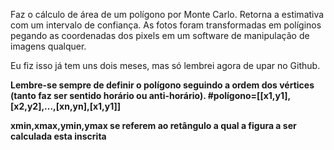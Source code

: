 Faz o cálculo de área de um polígono por Monte Carlo. Retorna a estimativa com um intervalo de confiança. As fotos foram transformadas em políginos pegando as coordenadas dos pixels em um software de manipulação de imagens qualquer.

Eu fiz isso já tem uns dois meses, mas só lembrei agora de upar no Github. 

**Lembre-se sempre de definir o polígono seguindo a ordem dos vértices (tanto faz ser sentido horário ou anti-horário).
#polígono=[[x1,y1],[x2,y2],...,[xn,yn],[x1,y1]]**

**xmin,xmax,ymin,ymax se referem ao retângulo a qual a figura a ser calculada esta inscrita** 
